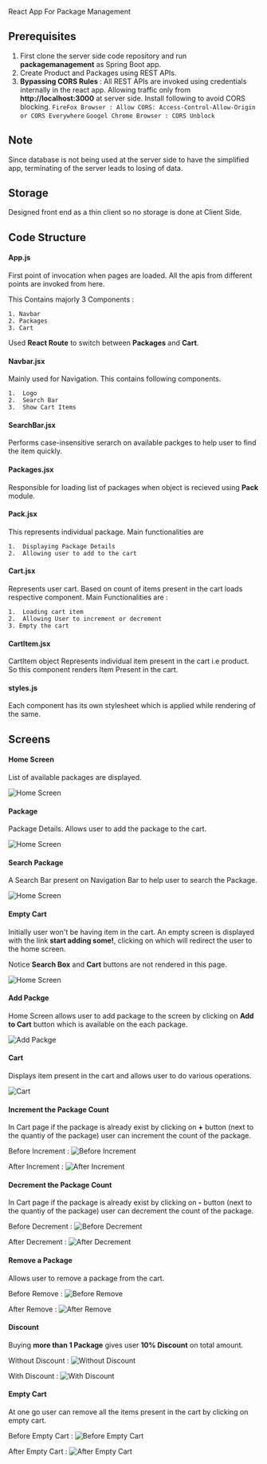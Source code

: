 React App For Package Management

## Prerequisites
1. First clone the server side code repository and run **packagemanagement** as Spring Boot app.
2. Create Product and Packages using REST APIs.
3. **Bypassing CORS Rules** : All REST APIs are invoked using credentials internally in the react app. Allowing traffic only from **http://localhost:3000** at server side. Install following to avoid CORS blocking. `FireFox Browser : Allow CORS: Access-Control-Allow-Origin or CORS Everywhere` `Googel Chrome Browser : CORS Unblock`

## Note
Since database is not being used at the server side to have the simplified app, terminating of the server leads to losing of data.


## Storage
Designed front end as a thin client so no storage is done at Client Side.

## Code Structure
#### App.js
First point of invocation when pages are loaded. All the apis from different points are invoked from here.

This Contains majorly 3 Components :

	1. Navbar
	2. Packages
	3. Cart

Used **React Route** to switch between **Packages** and **Cart**.

#### Navbar.jsx
Mainly used for Navigation. This contains following components.

	1.	Logo
	2.	Search Bar
	3.	Show Cart Items

#### SearchBar.jsx
Performs case-insensitive serarch on available packges to help user to find the item quickly.

#### Packages.jsx
Responsible for loading list of packages when object is recieved using **Pack** module.
	
#### Pack.jsx
This represents individual package. Main functionalities are 

	1.	Displaying Package Details
	2.	Allowing user to add to the cart

#### Cart.jsx
Represents user cart. Based on count of items present in the cart loads respective component. Main Functionalities are :

	1.	Loading cart item
	2. 	Allowing User to increment or decrement 
	3. Empty the cart

#### CartItem.jsx
CartItem object Represents individual item present in the cart i.e product. So this component renders Item Present in the cart.

#### styles.js
Each component has its own stylesheet which is applied while rendering of the same.

## Screens

#### Home Screen
List of available packages are displayed.

![Home Screen](/Images/HomeScreen.png)

#### Package
Package Details. Allows user to add the package to the cart.

![Home Screen](Images/Package.png)

#### Search Package
A Search Bar present on Navigation Bar to help user to search the Package.

![Home Screen](Images/Search.png)

#### Empty Cart
Initially user won't be having item in the cart. An empty screen is displayed with the link **start adding some!**, clicking on which will redirect the user to the home screen.

Notice **Search Box** and **Cart** buttons are not rendered in this page.

![Home Screen](Images/EmptyCart.png)

#### Add Packge
Home Screen allows user to add package to the screen by clicking on **Add to Cart** button which is available on the each package.

![Add Packge](Images/PackageAddedToTheCart.png)

#### Cart
Displays item present in the cart and allows user to do various operations.

![Cart](Images/Cart.png)

#### Increment the Package Count
In Cart page if the package is already exist by clicking on **+** button (next to the quantiy of the package) user can increment the count of the package.

Before Increment :
![Before Increment](Images/BeforeIncrement.png)

After Increment :
![After Increment](Images/AfterIncrement.png)

#### Decrement the Package Count
In Cart page if the package is already exist by clicking on **-** button (next to the quantiy of the package) user can decrement the count of the package.

Before Decrement :
![Before Decrement](Images/BeforeDecrement.png)

After Decrement :
![After Decrement](Images/AfterDecrement.png)

#### Remove a Package
Allows user to remove a package from the cart.

Before Remove :
![Before Remove](Images/BeforeRemove.png)

After Remove :
![After Remove](Images/AfterRemove.png)

#### Discount
Buying **more than 1 Package** gives user **10% Discount** on total amount.

Without Discount :
![Without Discount](Images/WithoutDiscount.png)

With Discount :
![With Discount](Images/WithDiscount.png) 

#### Empty Cart
At one go user can remove all the items present in the cart by clicking on empty cart.

Before Empty Cart :
![Before Empty Cart](Images/BeforeClickEmptyCart.png)

After Empty Cart :
![After Empty Cart](Images/AfterClickEmptyCart.png)
